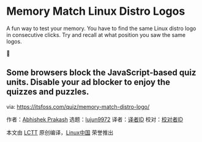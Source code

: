 [#]: subject: "Memory Match Linux Distro Logos"
[#]: via: "https://itsfoss.com/quiz/memory-match-distro-logo/"
[#]: author: "Abhishek Prakash https://itsfoss.com/author/abhishek/"
[#]: collector: "lujun9972/lctt-scripts-1693450080"
[#]: translator: " "
[#]: reviewer: " "
[#]: publisher: " "
[#]: url: " "

Memory Match Linux Distro Logos
======

A fun way to test your memory. You have to find the same Linux distro logo in consecutive clicks. Try and recall at what position you saw the same logos.

🚧

Some browsers block the JavaScript-based quiz units. ****Disable your ad blocker to enjoy the quizzes and puzzles****.
--------------------------------------------------------------------------------

via: https://itsfoss.com/quiz/memory-match-distro-logo/

作者：[Abhishek Prakash][a]
选题：[lujun9972][b]
译者：[译者ID](https://github.com/译者ID)
校对：[校对者ID](https://github.com/校对者ID)

本文由 [LCTT](https://github.com/LCTT/TranslateProject) 原创编译，[Linux中国](https://linux.cn/) 荣誉推出

[a]: https://itsfoss.com/author/abhishek/
[b]: https://github.com/lujun9972
